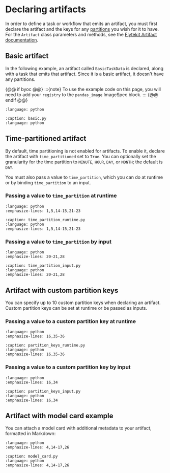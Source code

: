 # Declaring artifacts

In order to define a task or workflow that emits an artifact, you must first declare the artifact and the keys for any [partitions](./index.md#partitions) you wish for it to have. For the `Artifact` class parameters and methods, see the [Flytekit Artifact documentation](https://docs.flyte.org/en/latest/api/flytekit/generated/flytekit.Artifact.html).

## Basic artifact

In the following example, an artifact called `BasicTaskData` is declared, along with a task that emits that artifact. Since it is a basic artifact, it doesn't have any partitions.

{@@ if byoc @@}
:::{note}
To use the example code on this page, you will need to add your `registry` to the `pandas_image` ImageSpec block.
:::
{@@ endif @@}

```{literalinclude} ../../../_static/includes/core-concepts/artifacts/basic.py
:language: python
```

```{rli} https://raw.githubusercontent.com/unionai/unionai-examples/main/user_guide/core_concepts/artifacts/basic.py
:caption: basic.py
:language: python
```

## Time-partitioned artifact

By default, time partitioning is not enabled for artifacts. To enable it, declare the artifact with `time_partitioned` set to `True`. You can optionally set the granularity for the time partition to `MINUTE`, `HOUR`, `DAY`, or `MONTH`; the default is `DAY`.

You must also pass a value to `time_partition`, which you can do at runtime or by binding `time_partition` to an input.

### Passing a value to `time_partition` at runtime

```{literalinclude} ../../../_static/includes/core-concepts/artifacts/time_partition_runtime.py
:language: python
:emphasize-lines: 1,5,14-15,21-23
```

```{rli} https://raw.githubusercontent.com/unionai/unionai-examples/main/user_guide/core_concepts/artifacts/time_partition_runtime.py
:caption: time_partition_runtime.py
:language: python
:emphasize-lines: 1,5,14-15,21-23
```

### Passing a value to `time_partition` by input

```{literalinclude} ../../../_static/includes/core-concepts/artifacts/time_partition_input.py
:language: python
:emphasize-lines: 20-21,28
```

```{rli} https://raw.githubusercontent.com/unionai/unionai-examples/main/user_guide/core_concepts/artifacts/time_partition_input.py
:caption: time_partition_input.py
:language: python
:emphasize-lines: 20-21,28
```

## Artifact with custom partition keys

You can specify up to 10 custom partition keys when declaring an artifact. Custom partition keys can be set at runtime or be passed as inputs.

### Passing a value to a custom partition key at runtime

```{literalinclude} ../../../_static/includes/core-concepts/artifacts/partition_keys_runtime.py
:language: python
:emphasize-lines: 16,35-36
```

```{rli} https://raw.githubusercontent.com/unionai/unionai-examples/main/user_guide/core_concepts/artifacts/partition_keys_runtime.py
:caption: partition_keys_runtime.py
:language: python
:emphasize-lines: 16,35-36
```

### Passing a value to a custom partition key by input

```{literalinclude} ../../../_static/includes/core-concepts/artifacts/partition_keys_input.py
:language: python
:emphasize-lines: 16,34
```

```{rli} https://raw.githubusercontent.com/unionai/unionai-examples/main/user_guide/core_concepts/artifacts/partition_keys_input.py
:caption: partition_keys_input.py
:language: python
:emphasize-lines: 16,34
```

## Artifact with model card example

You can attach a model card with additional metadata to your artifact, formatted in Markdown:

```{literalinclude} ../../../_static/includes/core-concepts/artifacts/model_card.py
:language: python
:emphasize-lines: 4,14-17,26
```

```{rli} https://raw.githubusercontent.com/unionai/unionai-examples/main/user_guide/core_concepts/artifacts/model_card.py
:caption: model_card.py
:language: python
:emphasize-lines: 4,14-17,26
```
